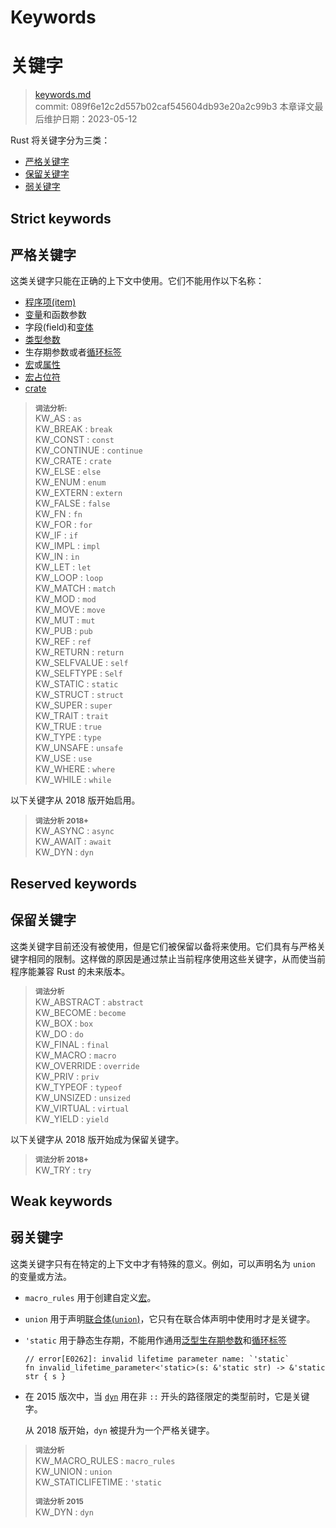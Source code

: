# Keywords
# 关键字

>[keywords.md](https://github.com/rust-lang/reference/blob/master/src/keywords.md)\
>commit: 089f6e12c2d557b02caf545604db93e20a2c99b3
>本章译文最后维护日期：2023-05-12

Rust 将关键字分为三类：

  - [严格关键字](#strict-keywords)
  - [保留关键字](#reserved-keywords)
  - [弱关键字](#weak-keywords)

## Strict keywords
## 严格关键字

这类关键字只能在正确的上下文中使用。它们不能用作以下名称：

* [程序项(item)][Items]
* [变量][Variables]和函数参数
* 字段(field)和[变体][variants]
* [类型参数][Type parameters]
* 生存期参数或者[循环标签][loop labels]
* [宏][Macros]或[属性][attributes]
* [宏占位符][Macro placeholders]
* [crate][Crates]

> **<sup>词法分析:<sup>**\
> KW_AS             : `as`\
> KW_BREAK          : `break`\
> KW_CONST          : `const`\
> KW_CONTINUE       : `continue`\
> KW_CRATE          : `crate`\
> KW_ELSE           : `else`\
> KW_ENUM           : `enum`\
> KW_EXTERN         : `extern`\
> KW_FALSE          : `false`\
> KW_FN             : `fn`\
> KW_FOR            : `for`\
> KW_IF             : `if`\
> KW_IMPL           : `impl`\
> KW_IN             : `in`\
> KW_LET            : `let`\
> KW_LOOP           : `loop`\
> KW_MATCH          : `match`\
> KW_MOD            : `mod`\
> KW_MOVE           : `move`\
> KW_MUT            : `mut`\
> KW_PUB            : `pub`\
> KW_REF            : `ref`\
> KW_RETURN         : `return`\
> KW_SELFVALUE      : `self`\
> KW_SELFTYPE       : `Self`\
> KW_STATIC         : `static`\
> KW_STRUCT         : `struct`\
> KW_SUPER          : `super`\
> KW_TRAIT          : `trait`\
> KW_TRUE           : `true`\
> KW_TYPE           : `type`\
> KW_UNSAFE         : `unsafe`\
> KW_USE            : `use`\
> KW_WHERE          : `where`\
> KW_WHILE          : `while`

以下关键字从 2018 版开始启用。

> **<sup>词法分析 2018+</sup>**\
> KW_ASYNC          : `async`\
> KW_AWAIT          : `await`\
> KW_DYN            : `dyn`

## Reserved keywords
## 保留关键字

这类关键字目前还没有被使用，但是它们被保留以备将来使用。它们具有与严格关键字相同的限制。这样做的原因是通过禁止当前程序使用这些关键字，从而使当前程序能兼容 Rust 的未来版本。

> **<sup>词法分析</sup>**\
> KW_ABSTRACT       : `abstract`\
> KW_BECOME         : `become`\
> KW_BOX            : `box`\
> KW_DO             : `do`\
> KW_FINAL          : `final`\
> KW_MACRO          : `macro`\
> KW_OVERRIDE       : `override`\
> KW_PRIV           : `priv`\
> KW_TYPEOF         : `typeof`\
> KW_UNSIZED        : `unsized`\
> KW_VIRTUAL        : `virtual`\
> KW_YIELD          : `yield`

以下关键字从 2018 版开始成为保留关键字。

> **<sup>词法分析 2018+</sup>**\
> KW_TRY   : `try`

## Weak keywords
## 弱关键字

这类关键字只有在特定的上下文中才有特殊的意义。例如，可以声明名为 `union` 的变量或方法。

* `macro_rules` 用于创建自定义[宏][macros]。
* `union` 用于声明[联合体(`union`)][union]，它只有在联合体声明中使用时才是关键字。
* `'static` 用于静态生存期，不能用作通用[泛型生存期参数][generic lifetime parameter]和[循环标签][loop label]
  
  ```compile_fail
  // error[E0262]: invalid lifetime parameter name: `'static`
  fn invalid_lifetime_parameter<'static>(s: &'static str) -> &'static str { s }
  ```
* 在 2015 版次中，当 [`dyn`] 用在非 `::` 开头的路径限定的类型前时，它是关键字。
  
  从 2018 版开始，`dyn` 被提升为一个严格关键字。

> **<sup>词法分析</sup>**\
> KW_MACRO_RULES    : `macro_rules`\
> KW_UNION          : `union`\
> KW_STATICLIFETIME : `'static`
>
> **<sup>词法分析 2015</sup>**\
> KW_DYN            : `dyn`

[items]: items.md
[Variables]: variables.md
[Type parameters]: types/parameters.md
[loop labels]: expressions/loop-expr.md#loop-labels
[Macros]: macros.md
[attributes]: attributes.md
[Macro placeholders]: macros-by-example.md
[Crates]: crates-and-source-files.md
[union]: items/unions.md
[variants]: items/enumerations.md
[`dyn`]: types/trait-object.md
[loop label]: expressions/loop-expr.md#loop-labels
[generic lifetime parameter]: items/generics.md